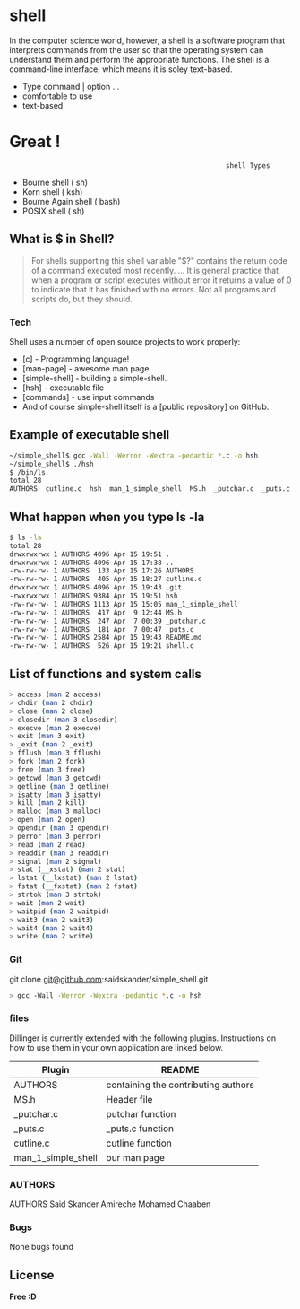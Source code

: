 # shell

In the computer science world, however, a shell is a software program that interprets commands from the user so that the operating system can understand them and perform the appropriate functions. The shell is a command-line interface, which means it is soley text-based.

  - Type command | option ...
  - comfortable to use
  - text-based

# Great !

                                                          shell Types
  - Bourne shell ( sh)
  - Korn shell ( ksh)
  - Bourne Again shell ( bash)
  - POSIX shell ( sh)

## What is $ in Shell?

> For shells supporting this shell variable "$?" contains the return code of a command executed most recently. ... It is general practice that when a program or script executes without error it returns a value of 0 to indicate that it has finished with no errors. Not all programs and scripts do, but they should.

### Tech

Shell uses a number of open source projects to work properly:

* [c] - Programming language!
* [man-page] - awesome man page
* [simple-shell] - building a simple-shell.
* [hsh] - executable file
* [commands] - use input commands
* And of course simple-shell itself is a [public repository] on GitHub.

##  Example of executable shell
```sh
~/simple_shell$ gcc -Wall -Werror -Wextra -pedantic *.c -o hsh
~/simple_shell$ ./hsh
$ /bin/ls
total 28
AUTHORS  cutline.c  hsh  man_1_simple_shell  MS.h  _putchar.c  _puts.c  README.md  shell.c
```
## What happen when you type ls -la
```sh
$ ls -la
total 28
drwxrwxrwx 1 AUTHORS 4096 Apr 15 19:51 .
drwxrwxrwx 1 AUTHORS 4096 Apr 15 17:38 ..
-rw-rw-rw- 1 AUTHORS  133 Apr 15 17:26 AUTHORS
-rw-rw-rw- 1 AUTHORS  405 Apr 15 18:27 cutline.c
drwxrwxrwx 1 AUTHORS 4096 Apr 15 19:43 .git
-rwxrwxrwx 1 AUTHORS 9384 Apr 15 19:51 hsh
-rw-rw-rw- 1 AUTHORS 1113 Apr 15 15:05 man_1_simple_shell
-rw-rw-rw- 1 AUTHORS  417 Apr  9 12:44 MS.h
-rw-rw-rw- 1 AUTHORS  247 Apr  7 00:39 _putchar.c
-rw-rw-rw- 1 AUTHORS  181 Apr  7 00:47 _puts.c
-rw-rw-rw- 1 AUTHORS 2584 Apr 15 19:43 README.md
-rw-rw-rw- 1 AUTHORS  526 Apr 15 19:21 shell.c
```

## List of functions and system calls
```sh
> access (man 2 access)
> chdir (man 2 chdir)
> close (man 2 close)
> closedir (man 3 closedir)
> execve (man 2 execve)
> exit (man 3 exit)
> _exit (man 2 _exit)
> fflush (man 3 fflush)
> fork (man 2 fork)
> free (man 3 free)
> getcwd (man 3 getcwd)
> getline (man 3 getline)
> isatty (man 3 isatty)
> kill (man 2 kill)
> malloc (man 3 malloc)
> open (man 2 open)
> opendir (man 3 opendir)
> perror (man 3 perror)
> read (man 2 read)
> readdir (man 3 readdir)
> signal (man 2 signal)
> stat (__xstat) (man 2 stat)
> lstat (__lxstat) (man 2 lstat)
> fstat (__fxstat) (man 2 fstat)
> strtok (man 3 strtok)
> wait (man 2 wait)
> waitpid (man 2 waitpid)
> wait3 (man 2 wait3)
> wait4 (man 2 wait4)
> write (man 2 write)
```

### Git

git clone git@github.com:saidskander/simple_shell.git

```sh
> gcc -Wall -Werror -Wextra -pedantic *.c -o hsh
```

### files

Dillinger is currently extended with the following plugins. Instructions on how to use them in your own application are linked below.

| Plugin | README |
| ------ | ------ |
| AUTHORS | containing the contributing authors |
| MS.h | Header file |
| _putchar.c | putchar function |
| _puts.c | _puts.c function |
| cutline.c | cutline function |
| man_1_simple_shell | our man page |



### AUTHORS
AUTHORS
Said Skander Amireche
Mohamed Chaaben

### Bugs
None bugs found

License
----
**Free :D**
